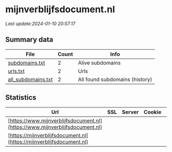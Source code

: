 # mijnverblijfsdocument.nl
*Last update:2024-01-10 20:57:17*
## Summary data
| File       | Count | Info |
|------------|-------|------|
|[subdomains.txt](/data/mijnverblijfsdocument/subdomains.txt)|2|Alive subdomains|
|[urls.txt](/data/mijnverblijfsdocument/urls.txt)|2|Urls|
|[all_subdomains.txt](/data/mijnverblijfsdocument/all_subdomains.txt)|2|All found subdomains (history)|
## Statistics
| Url | SSL | Server | Cookie | HSTS | CSP | XFO | XXP | RP | Tech |
|------------|-------|------|------|------|------|------|------|------|------|
|[https://www.mijnverblijfsdocument.nl](https://www.mijnverblijfsdocument.nl)| | | |:white_check_mark: | | | |:white_check_mark: |Bloomreach Bootstrap...|
|[https://mijnverblijfsdocument.nl](https://mijnverblijfsdocument.nl)| | | |:white_check_mark: | | | |:white_check_mark: |Bloomreach Bootstrap...|